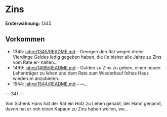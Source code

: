 # Zins

**Ersterwähnung:** 1345

## Vorkommen
- 1345: [jahre/1345/README.md](../jahre/1345/README.md) – Georgen
den Rat wegen dreier Vierdinge Geldes ledig gegeben
haben, die ſie bisher alle Jahre zu Zins vom Rate er-
halten...
- 1499: [jahre/1499/README.md](../jahre/1499/README.md) – Gulden zu Zins zu
geben, einen neuen Lehenträger zu ſehen und dem Rate
zum Wiederkauf ſolhes Haus wiederum anzubieten...
- 1544: [jahre/1544/README.md](../jahre/1544/README.md) – —_


— 341 —

Von Schenk Hans hat der Rat ein Holz zu Lehen
gehabt, der Hahn genannt, davon hat er noh einen
Kapaun zu Zins haben wollen, we...
